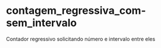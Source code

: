 # contagem_regressiva_com-sem_intervalo
 Contador regressivo solicitando número e intervalo entre eles
